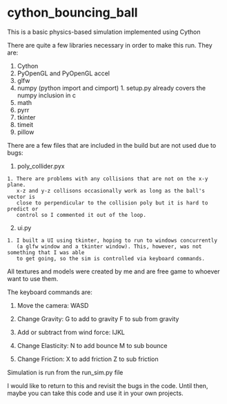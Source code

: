 # cython_bouncing_ball

This is a basic physics-based simulation implemented using Cython

There are quite a few libraries necessary in order to make this run. They are:
  
  1. Cython
  2. PyOpenGL and PyOpenGL accel
  3. glfw
  4. numpy (python import and cimport)
    1. setup.py already covers the numpy inclusion in c
  5. math
  6. pyrr
  7. tkinter
  8. timeit
  9. pillow
  
There are a few files that are included in the build but are not used due to bugs:

  1. poly_collider.pyx
  
    1. There are problems with any collisions that are not on the x-y plane. 
       x-z and y-z collisons occasionally work as long as the ball's vector is 
       close to perpendicular to the collision poly but it is hard to predict or 
       control so I commented it out of the loop.
  2. ui.py
  
    1. I built a UI using tkinter, hoping to run to windows concurrently 
       (a glfw window and a tkinter window). This, however, was not something that I was able 
       to get going, so the sim is controlled via keyboard commands.
       
 All textures and models were created by me and are free game to whoever want to use them.
 
 The keyboard commands are:
 
   1. Move the camera:
      WASD
      
   1. Change Gravity:
      G to add to gravity
      F to sub from gravity
      
   1. Add or subtract from wind force:
      IJKL
      
   1. Change Elasticity:
      N to add bounce
      M to sub bounce
      
   1. Change Friction:
      X to add friction
      Z to sub friction
      
Simulation is run from the run_sim.py file

I would like to return to this and revisit the bugs in the code. Until then, maybe you can take 
this code and use it in your own projects.
       
  

  
